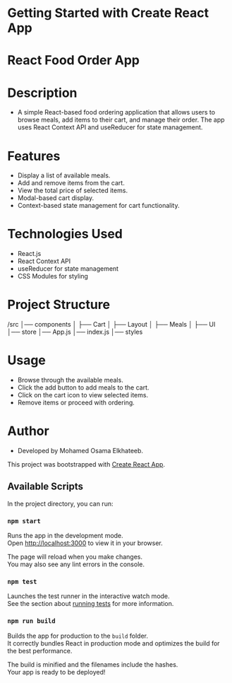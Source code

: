 # Getting Started with Create React App

# React Food Order App

# Description

- A simple React-based food ordering application that allows users to browse meals, add items to their cart, and manage their order. The app uses React Context API and useReducer for state management.

# Features

- Display a list of available meals.
- Add and remove items from the cart.
- View the total price of selected items.
- Modal-based cart display.
- Context-based state management for cart functionality.

# Technologies Used

- React.js
- React Context API
- useReducer for state management
- CSS Modules for styling

# Project Structure

/src
│── components
│ ├── Cart
│ ├── Layout
│ ├── Meals
│ ├── UI
│── store
│── App.js
│── index.js
│── styles

# Usage

- Browse through the available meals.
- Click the add button to add meals to the cart.
- Click on the cart icon to view selected items.
- Remove items or proceed with ordering.

# Author

- Developed by Mohamed Osama Elkhateeb.

This project was bootstrapped with [Create React App](https://github.com/facebook/create-react-app).

## Available Scripts

In the project directory, you can run:

### `npm start`

Runs the app in the development mode.\
Open [http://localhost:3000](http://localhost:3000) to view it in your browser.

The page will reload when you make changes.\
You may also see any lint errors in the console.

### `npm test`

Launches the test runner in the interactive watch mode.\
See the section about [running tests](https://facebook.github.io/create-react-app/docs/running-tests) for more information.

### `npm run build`

Builds the app for production to the `build` folder.\
It correctly bundles React in production mode and optimizes the build for the best performance.

The build is minified and the filenames include the hashes.\
Your app is ready to be deployed!
